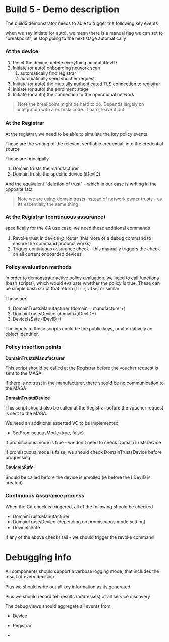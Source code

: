 # Build 5 - Demo description



The build5 demonstrator needs to able to trigger the following key events



when we say initiate (or auto), we mean there is a manual flag we can set to "breakpoint", ie stop going to the next stage automatically 

### At the device

1. Reset the device, delete everything accept iDevID
2. Initiate (or auto) onboarding network scan
   1. automatically find registrar
   2. automatically send voucher request
3. Initiate (or auto) the mutually authenticated TLS connection to registrar
4. Initiate (or auto) the enrolment stage
5. Initiate (or auto) the connection to the  operational network

> Note the breakpoint might be hard to do. Depends largely on integration with alex brski code. If hard, leave it out 

### At the Registrar

At the registrar, we need to be able to simulate the key policy events.

These are the writing of the relevant verifiable credential, into the credential source

These are principally

1. Domain trusts the manufacturer 
2. Domain trusts the specific device (iDevID)

And the equivalent "deletion of trust" - which in our case is writing in the opposite fact 

> Note we are using domain trusts instead of network owner trusts - as its essentially the same thing

### At the Registrar (continuous assurance)

specifically for the CA use case, we need these additional commands 

1. Revoke trust in device @ router (this more of a debug command to ensure the command protocol works)
2. Trigger continuous assurance check  - this manually triggers  the check on all current onboarded devices 



### Policy evaluation methods

In order to demonstrate active policy evaluation, we need to call functions (bash scripts), which would evaluate whether the policy is true. These can be simple bash script that return [`true`,`false`] or similar

These are



1. DomainTrustsManufacturer (domain+, manufacturer+)
2. DomainTrustsDevice (domain+,iDevID+)
3. DeviceIsSafe (iDevID+)

The inputs to these scripts could be the public keys, or alternatively an object identifier.





### Policy insertion points

**DomainTrustsManufacturer**

This script should be called at the Registrar before the voucher request is sent to the MASA.

If there is no trust in the manufacturer, there should be no communication to the MASA



**DomainTrustsDevice** 

This script should also be called at the Registrar before the voucher request is sent to the MASA.

We need an additional asserted VC to be implemented

- SetPromiscuousMode (true, false)

If promiscuous mode is true - we don't need to check DomainTrustsDevice

If promiscuous mode is false, we should check DomainTrustsDevice before progressing 

**DeviceIsSafe** 

Should be called before the device is enrolled (ie before the LDevID is created)

### Continuous Assurance process

When the CA check is triggered, all of the following should be checked

* DomainTrustsManufacturer
* DomainTrustsDevice (depending on promiscuous mode setting)
* DeviceIsSafe

If any of the above checks fail - we should trigger the revoke command 





# Debugging info



All components should support a verbose logging mode, that includes the result of every decision.

Plus we should write out all key information as its generated

Plus we should record teh results (addresses) of all service discovery 

The debug views should aggregate all events from

* Device

* Registrar

* 